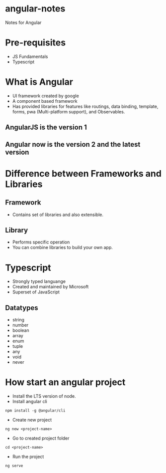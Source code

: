 # angular-notes
Notes for Angular

# Pre-requisites
- JS Fundamentals
- Typescript

# What is Angular
- UI framework created by google
- A component based framework
- Has provided libraries for features like routings, data binding, template, forms, pwa (Multi-platform support), and Observables.

## AngularJS is the version 1
## Angular now is the version 2 and the latest version 

# Difference between Frameworks and Libraries
## Framework
- Contains set of libraries and also extensible.
  
## Library
- Performs specific operation
- You can combine libraries to build your own app.

# Typescript
- Strongly typed languange
- Created and maintained by Microsoft
- Superset of JavaScript

## Datatypes
- string
- number
- boolean
- array
- enum
- tuple
- any
- void
- never

# How start an angular project
- Install the LTS version of node.
- Install angular cli
```
npm install -g @angular/cli
```
- Create new project
```
ng new <project-name>
```
- Go to created project folder
```
cd <project-name>
```
- Run the project
```
ng serve
```
